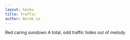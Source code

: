 ```yaml
---
layout: haiku
title: Traffic
author: Derek Le
---
```

Red caring sundown
A total, odd traffic hides
out of melody